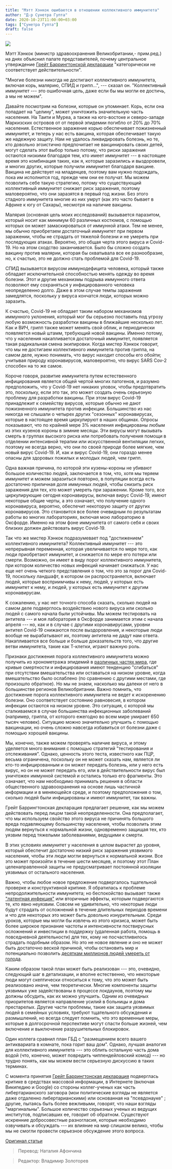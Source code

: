 ```yaml
---
title: "Мэтт Хэнкок ошибается в отношении коллективного иммунитета"
author: "Д-р Сунетра Гупта"
date: 2020-10-23T11:00:00+03:00
tags: ["Сунетра Гупта"]
draft: false
---
```



![](https://unherd.com/wp-content/uploads/2020/10/GettyImages-1200534827-e1602670335464.jpg)

Мэтт Хэнкок (министр здравоохранения Великобритании,- прим.ред.) на днях объяснил палате представителей, почему центральное утверждение [Грейт Баррингтонской декларации](https://gbdeclaration.org/#read) "категорически не соответствует действительности".

"Многие болезни никогда не достигают коллективного иммунитета, включая корь, малярию, СПИД и грипп…", --- сказал он. "Коллективный иммунитет --- это ошибочная цель, даже если бы мы могли ее достичь, а мы не можем".

Давайте посмотрим на болезни, которые он упоминает. Корь, если она попадает на "целину", может уничтожить значительную часть населения. На Таити и Муреа, а также на юго-востоке и северо-западе Маркизских островов от от первой эпидемии погибло от 20% до 70% населения. Естественное заражение корью обеспечивает пожизненный иммунитет, и теперь у нас есть вакцина, которая обеспечивает такую ​​же надежную защиту. Нам не удалось ликвидировать болезнь, но те, кто довольно эгоистично предпочитает не вакцинировать своих детей, могут сделать этот выбор только потому, что риски заражения остаются низкими благодаря тем, кто имеет иммунитет --- в настоящее время это комбинация таких, как я, которые заразились и выздоровели, и многих других, которые получили иммунитет благодаря вакцине. Вакцина не действует на младенцев, поэтому вам нужно подождать, пока им исполнится год, прежде чем они ее получат. Мы можем позволить себе такую стратегию, потому что существующий коллективный иммунитет снижает риск заражения, поэтому маловероятно, что они заразятся в первый год жизни. Без этого стадного иммунитета многие из них умрут (как это часто бывает в Африке к югу от Сахары), несмотря на наличие вакцины.

Малярия (основная цель моих исследований) вызывается паразитом, который носит как минимум 60 различных костюмов, с помощью которых он может замаскироваться от иммунной атаки. Тем не менее, мы обычно приобретаем достаточный иммунитет при первом заражении, чтобы не страдать от тяжелой болезни и не умереть при последующих атаках. Вероятно, это общая черта этого вируса и Covid-19. Но на этом сходство заканчивается. Было бы сложно создать вакцину против малярии, которая бы охватывала все ее разнообразие, но, к счастью, это не должно стать проблемой для Covid-19.

СПИД вызывается вирусом иммунодефицита человека, который также обладает исключительной способностью менять одежду во время болезни. Этот и другие механизмы подрыва иммунного ответа позволяют ему сохраняться у инфицированного человека неопределенно долго. Даже в этом случае темпы заражения замедлятся, поскольку у вируса кончатся люди, которых можно заразить.

К счастью, Covid-19 не обладает таким набором механизмов иммунного уклонения, который мог бы серьезно поставить под угрозу любую возможность разработки вакцины в ближайшие несколько лет. Как и ВИЧ, грипп также может менять свой облик, и периодически появляется новый штамм, требующий новой вакцины. Именно потому, что у населения накапливается достаточный иммунитет, появляется такая радикальная смена экипировки. Когда мистер Хэнкок говорит, что мы не достигаем коллективного иммунитета против гриппа, на самом деле, нужно понимать, что вирус находит способы его обойти; учитывая природу коронавирусов, маловероятно, что вирус SARS Cov-2 способен на то же самое.

Короче говоря, развитие иммунитета путем естественного инфицирования является общей чертой многих патогенов, и разумно предположить, что у Covid-19 нет никаких уловок, чтобы предотвратить это, поскольку, если это так, это может создать очень серьезную проблему для разработки вакцины. При этом вирус Covid-19 принадлежит к семейству вирусов, которые обычно не дают пожизненного иммунитета против инфекции. Большинство из нас никогда не слышали о четырех других "сезонных" коронавирусах, которые в настоящее время циркулируют в наших общинах. Опросы показывают, что по крайней мере 3% населения инфицированы любым из этих кузенов короны в зимние месяцы. Эти вирусы могут вызывать смерть в группах высокого риска или потребовать получения помощи в отделении интенсивной терапии или искусственной вентиляции легких, поэтому не всегда верно, что они по своей природе более мягкие, чем новый вирус Covid-19. И, как и вирус Covid-19, они гораздо менее опасны для здоровых пожилых и молодых людей, чем грипп.

Одна важная причина, по которой эти кузены-короны не убивают большое количество людей, заключается в том, что, хотя мы теряем иммунитет и можем заразиться повторно, в популяции всегда есть достаточно приличная доля иммунных людей, чтобы снизить риск заражения для тех, кто может умереть при заражении. Кроме того, все циркулирующие сегодня коронавирусы, включая вирус Covid-19, имеют некоторые общие черты, а это означает, что получение одного коронавируса, вероятно, обеспечит некоторую защиту от других коронавирусов. Это становится все более очевидным по результатам работы во многих лабораториях, включая мою лабораторию в Оксфорде. Именно на этом фоне иммунитета от самого себя и своих близких должен действовать вирус Covid-19.

Так что же мистер Хэнкок подразумевает под "достижением" коллективного иммунитета? Коллективный иммунитет --- это непрерывная переменная, которая увеличивается по мере того, как люди приобретают иммунитет, и снижается по мере его потери или смерти. Возможно, он имеет в виду порог коллективного иммунитета, при котором количество новых инфекций начинает снижаться. У нас еще нет очень четкого представления о том, что это за порог для Covid-19, поскольку ландшафт, в котором он распространяется, включает людей, которые восприимчивы к нему, людей, у которых есть иммунитет к нему, и людей, у которых есть иммунитет к другим коронавирусам.

К сожалению, у нас нет точного способа сказать, сколько людей на самом деле подверглось воздействию нового вируса или сколько людей с самого начала были устойчивы. Мы можем тестировать на антитела --- и моя лаборатория в Оксфорде занимается этим с начала апреля --- но, как и в случае с другими коронавирусами, уровни антител Covid-19 снижаются после выздоровления, и некоторые люди вообще не вырабатывают их, поэтому антитела не дадут нам ответа. Накапливается все больше и больше доказательств того, что другие ветви иммунитета, такие как Т-клетки, играют важную роль.

Признаки достижения порога коллективного иммунитета можно получить из хронометража эпидемий в [различных частях мира](https://ourworldindata.org/grapher/confirmed-covid-19-deaths-total-vs-daily?time=2020-01-22..latest&country=BRA~DOM~ESP), где кривые смертности и инфицирования имеют тенденцию "сгибаться" при отсутствии вмешательства или оставаться на низком уровне, когда вмешательство было ослаблено (по сравнению с другими местами, где произошло обратное). Но мы не знаем, насколько мы далеки от него в большинстве регионов Великобритании. Важно помнить, что достижение порога коллективного иммунитета не ведет к искоренению болезни. Оно соответствует состоянию равновесия, в котором инфекции остаются на низком уровне. Это ситуация, с которой мы сталкиваемся в случае большинства инфекционных заболеваний (например, гриппа, от которого ежегодно во всем мире умирает 650 тысяч человек). Ситуацию можно значительно улучшить с помощью вакцинации, но очень сложно навсегда избавиться от болезни даже с помощью хорошей вакцины.

Мы, конечно, также можем проверять наличие вируса, и этому уделяется много внимания с помощью стратегий "тестирования и отслеживания". Однако, ценность этого теста, известного как ПЦР, весьма ограничена, поскольку он не может сказать нам, является ли кто-то инфицированным и он может передать болезнь, или у него есть вирус, но он не может передать его, или в действительности вирус был уничтожен иммунной системой и остались только его фрагменты. Это означает, что нам необходимо принимать решения в области общественного здравоохранения на основе лишь частичной информации и в меняющейся среде, и поэтому предположения о том, сколько людей были инфицированы и имеют иммунитет, так важны.

Грейт Баррингтонская декларация предлагает решение, как мы можем действовать перед лицом такой неопределенности. Она предполагает, что мы используем свойство этого вируса не причинять большого вреда подавляющему большинству населения, чтобы позволить этим людям вернуться к нормальной жизни, одновременно защищая тех, кто уязвим перед тяжелыми заболеваниями, ведущими к смерти.

В этих условиях иммунитет у населения в целом вырастет до уровня, который обеспечит достаточно низкий риск заражения уязвимого населения, чтобы эти люди могли вернуться к нормальной жизни. Все это может произойти в течение шести месяцев, и поэтому этот План целенаправленной защиты не предусматривает постоянной изоляции уязвимых от остального населения.

Важно, чтобы любое новое предложение подвергалось тщательной проверке и конструктивной критике. Я обратилась к проблеме непродолжительности иммунитета; но беспокойство вызывает также ["латентная инфекция"](https://medical-dictionary.thefreedictionary.com/occult+infection) или вторичные эффекты, которым подвергаются те, кто явно неуязвим. Совсем не удивительно, что некоторые люди будут страдать от осложнений в течение длительных периодов времени и что для некоторых это может быть довольно изнурительным. Среди уроков, которые мы могли бы извлечь из этого кризиса, может быть более широкое признание частоты и интенсивности поствирусных осложнений и инвестиции в поддержку (удаленная работа, помощь в повседневной деятельности) для тех, кому не посчастливилось страдать подобным образом.  Но это не новое явление и оно не может быть достаточно веской причиной, чтобы остановить мир и потенциально позволить [десяткам миллионов людей умереть от голода](https://edition.cnn.com/2020/04/22/africa/coronavirus-famine-un-warning-intl/index.html).

Каким образом такой план может быть реализован --- это, очевидно, следующий шаг в детализации, и вполне естественно, что некоторые люди могут скептически относиться к тому, что это может быть реализовано иначе, чем теоретически. Многие компоненты защиты уязвимых уже задействованы в процессе локдаунов, поэтому мы должны обсудить, как их можно улучшить. Одним из очевидных приоритетов является направление усилий в больницы и дома престарелых. Другие части проблемы, такие как защита уязвимых людей в семейных условиях, требуют тщательного обсуждения и размышлений, но всегда следует помнить, что это временные меры, которые в долгосрочной перспективе могут спасти больше жизней, чем включение и выключение разрушительных блокировок.

Один коллега сравнил план ГБД с "размещением всего вашего антиквариата в комнате, пока горит ваш дом". Однако, лучшая аналогия для коллективного иммунитета --- это облить остальную часть дома водой (что, конечно, может повредить чиппендейловский комод) --- но трудно понять, как мы можем вести серьезную дискуссию в таких терминах.

С момента принятия [Грейт Баррингтонская декларация](https://gbdeclaration.org/#read) подверглась критике в средствах массовой информации, в Интернете (включая Википедию и Google) со стороны коллег-ученых как часть либертарианского заговора (мои политические взгляды не является даже отдаленно либертарианскими) или основанная на "псевдонауке" ; другие, пытаясь быть более вежливыми, говорят, что наши взгляды "маргинальны". Большое количество серьезных ученых из ведущих институтов, подписавших ее, говорит об обратном. Существуют искренние добросовестные разногласия, которые необходимо озвучивать и обсуждать --- их влияние на мир слишком велико, чтобы мы не смогли провести серьезное обсуждение этого вопроса.

[Оригинал статьи](https://www.aier.org/article/matt-hancock-is-wrong-about-herd-immunity/)

> Перевод: Наталия Афончина

> Редактор: Владимир Золоторев

